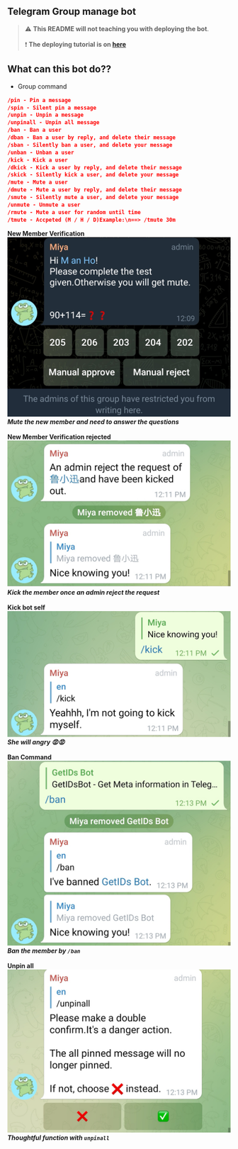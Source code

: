 ## Telegram Group manage bot
> :warning: **This README will not teaching you with deploying the bot**.<br><br>
> :heavy_exclamation_mark: **The deploying tutorial is on [here](https://github.com/manho30/Telegram-Pm-Bot/blob/main/README.md)**

## What can this bot do??
- Group command
```Json
/pin - Pin a message 
/spin - Silent pin a message
/unpin - Unpin a message 
/unpinall - Unpin all message
/ban - Ban a user
/dban - Ban a user by reply, and delete their message
/sban - Silently ban a user, and delete your message
/unban - Unban a user
/kick - Kick a user
/dkick - Kick a user by reply, and delete their message
/skick - Silently kick a user, and delete your message
/mute - Mute a user
/dmute - Mute a user by reply, and delete their message
/smute - Silently mute a user, and delete your message
/unmute - Unmute a user
/rmute - Mute a user for random until time
/tmute - Accpeted (M / H / D)Example:\n==> /tmute 30m
```

**New Member Verification**
![This is an image](others/NewChatmemberVerify.jpg) 
***Mute the new member and need to answer the questions***<br><br>
**New Member Verification rejected**
![This is an image](others/newChatMemberVerifyReject.jpg) 
***Kick the member once an admin reject the request***<br><br>
**Kick bot self**
![This is an image](others/kickMyself.jpg) 
***She will angry 😡😡***<br><br>
**Ban Command**
![This is an image](others/Screenshot_20211214_121308_org.telegram.messenger_edit_121306503275238.jpg) 
***Ban the member by `/ban`*** <br><br>
**Unpin all**
![This is an image](others/unpinAll.jpg) 
***Thoughtful function with `unpinall`***<br><br>
